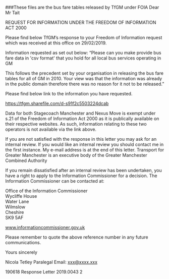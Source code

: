 ###These files are the bus fare tables released by TfGM under FOIA
Dear Mr Tait 
 
REQUEST FOR INFORMATION UNDER THE FREEDOM OF INFORMATION ACT 
2000 
 
Please find below TfGM’s response to your Freedom of Information request 
which was received at this office on 29/02/2019. 
 
Information requested as set out below: 
“Please can you make provide bus fare data in 'csv format' that you hold for all 
local bus services operating in GM 
 
This follows the precedent set by your organisation in releasing the bus fare 
tables for all of GM in 2010. Your view was that the information was already in 
the public domain therefore there was no reason for it not to be released.” 
 
Please find below link to the information you have requested. 
 
https://tfgm.sharefile.com/d-s91f2c5503224dcab 
 
 
Data for both Stagecoach Manchester and Nexus Move is exempt under s.21 of 
the Freedom of Information Act 2000 as it is publically available on their 
respective websites. As such, information relating to these two operators is not 
available via the link above. 
 
If you are not satisfied with the response in this letter you may ask for an internal 
review. If you would like an internal review you should contact me in the first 
instance. My e-mail address is at the end of this letter. 
Transport for Greater Manchester is an executive body of the Greater Manchester Combined Authority 

 
If you remain dissatisfied after an internal review has been undertaken, you have 
a right to apply to the Information Commissioner for a decision.  The Information 
Commissioner can be contacted at: 
 
Office of the Information Commissioner  
Wycliffe House  
Water Lane  
Wilmslow  
Cheshire  
SK9 5AF  
 
www.informationcommissioner.gov.uk 
 
Please remember to quote the above reference number in any future 
communications. 
 
Yours sincerely 
 
 
Nicola Tetley 
Paralegal 
Email: xxx@xxxx.xxx 
 
 
 
 
190618 Response Letter 2019.0043 
2 
